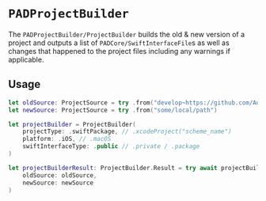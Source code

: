 # ``PADProjectBuilder``

The ``PADProjectBuilder/ProjectBuilder`` builds the old & new version of a project and outputs a list of ``PADCore/SwiftInterfaceFile``s as well as changes that happened to the project files including any warnings if applicable.

## Usage

```swift
let oldSource: ProjectSource = try .from("develop~https://github.com/Adyen/adyen-ios.git")
let newSource: ProjectSource = try .from("some/local/path")

let projectBuilder = ProjectBuilder(
    projectType: .swiftPackage, // .xcodeProject("scheme_name")
    platform: .iOS, // .macOS
    swiftInterfaceType: .public // .private / .package
)

let projectBuilderResult: ProjectBuilder.Result = try await projectBuilder.build(
    oldSource: oldSource,
    newSource: newSource
)
```
